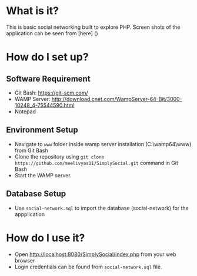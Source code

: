 # What is it?
This is basic social networking built to explore PHP. Screen shots of the application can be seen from [here] ()

# How do I set up?
## Software Requirement
 - Git Bash: <https://git-scm.com/>
 - WAMP Server: <http://download.cnet.com/WampServer-64-Bit/3000-10248_4-75544590.html>
 - Notepad
 
 
## Environment Setup
 - Navigate to `www` folder inside wamp server installation (C:\wamp64\www) from Git Bash
 - Clone the repository using  `git clone https://github.com/meelivyas11/SimplySocial.git` command in Git Bash
 - Start the WAMP server

## Database Setup
 - Use `social-network.sql` to import the database (social-network) for the appplication

# How do I use it?
 - Open <http://localhost:8080/SimplySocial/index.php> from your web browser
 - Login credentials can be found from `social-network.sql` file.
